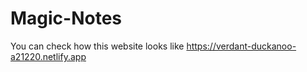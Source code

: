 # Magic-Notes
You can check how this website looks like
https://verdant-duckanoo-a21220.netlify.app
